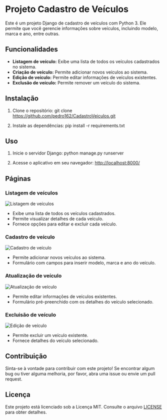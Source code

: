# Projeto Cadastro de Veículos

Este é um projeto Django de cadastro de veículos com Python 3. Ele permite que você gerencie informações sobre veículos, incluindo modelo, marca e ano, entre outras.

## Funcionalidades

- **Listagem de veículo:** Exibe uma lista de todos os veículos cadastrados no sistema.
- **Criação de veículo:** Permite adicionar novos veículos ao sistema.
- **Edição de veículo:** Permite editar informações de veículos existentes.
- **Exclusão de veículo:** Permite remover um veículo do sistema.

## Instalação

1. Clone o repositório:
   git clone https://github.com/pedro162/CadastroVeiculos.git

2. Instale as dependências:
   pip install -r requirements.txt

## Uso

1. Inicie o servidor Django:
   python manage.py runserver

2. Acesse o aplicativo em seu navegador: [http://localhost:8000/](http://localhost:8000/)

## Páginas

### Listagem de veículos

![Listagem de veículos](./LivrariaProject/Resources/Images/home_screen_veicle_project.png)

- Exibe uma lista de todos os veículos cadastrados.
- Permite visualizar detalhes de cada veículo.
- Fornece opções para editar e excluir cada veículo.

### Cadastro de veículo

![Cadastro de veículo](./LivrariaProject/Resources/Images/create_update_screen_veicle_project.png)

- Permite adicionar novos veículos ao sistema.
- Formulário com campos para inserir modelo, marca e ano do veículo.

### Atualização de veículo

![Atualização de veículo](./LivrariaProject/Resources/Images/create_update_screen_veicle_project.png)

- Permite editar informações de veículos existentes.
- Formulário pré-preenchido com os detalhes do veículo selecionado.

### Excluisão de veículo

![Edição de veículo](./LivrariaProject/Resources/Images/delete_screen_veicle_project.png)

- Permite excluir um veículo existente.
- Fornece detalhes do veículo selecionado.

## Contribuição

Sinta-se à vontade para contribuir com este projeto! Se encontrar algum bug ou tiver alguma melhoria, por favor, abra uma issue ou envie um pull request.

## Licença

Este projeto está licenciado sob a Licença MIT. Consulte o arquivo [LICENSE](LICENSE) para obter detalhes.
